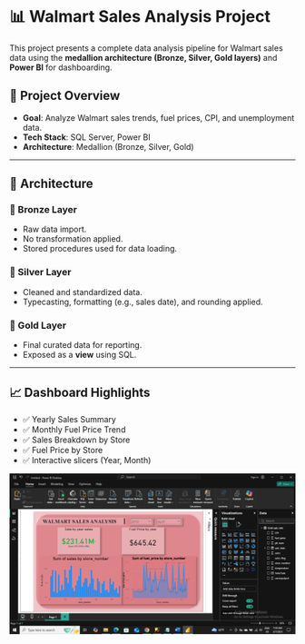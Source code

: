 # 📊 Walmart Sales Analysis Project

This project presents a complete data analysis pipeline for Walmart sales data using the **medallion architecture (Bronze, Silver, Gold layers)** and **Power BI** for dashboarding.

## 🚀 Project Overview

- **Goal**: Analyze Walmart sales trends, fuel prices, CPI, and unemployment data.
- **Tech Stack**: SQL Server, Power BI
- **Architecture**: Medallion (Bronze, Silver, Gold)

---

## 🧱 Architecture

### 🔶 Bronze Layer
- Raw data import.
- No transformation applied.
- Stored procedures used for data loading.

### 🥈 Silver Layer
- Cleaned and standardized data.
- Typecasting, formatting (e.g., sales date), and rounding applied.

### 🥇 Gold Layer
- Final curated data for reporting.
- Exposed as a **view** using SQL.

---

## 📈 Dashboard Highlights

- ✅ Yearly Sales Summary
- ✅ Monthly Fuel Price Trend
- ✅ Sales Breakdown by Store
- ✅ Fuel Price by Store
- ✅ Interactive slicers (Year, Month)

![Dashboard Screenshot](./walmart_sales_dashboard.png)


